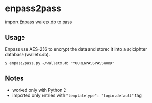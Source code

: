 # enpass2pass
Import Enpass walletx.db to pass

## Usage

Enpass use AES-256 to encrypt the data and stored it into a sqlciphter database (walletx.db).

  ```
  $ enpass2pass.py ~/walletx.db "YOURENPASSPASSWORD"
  ```

## Notes
  * worked only with Python 2
  * imported only entries with ``"templatetype": "login.default"`` tag
